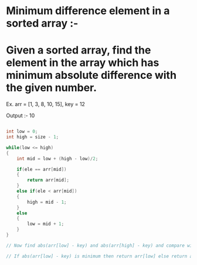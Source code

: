 # Minimum difference element in a sorted array :-

# Given a sorted array, find the element in the array which has minimum absolute difference with the given number. 

Ex. arr = [1, 3, 8, 10, 15], key = 12

Output :- 10

```cpp

int low = 0;
int high = size - 1;

while(low <= high)
{
    int mid = low + (high - low)/2;

    if(ele == arr[mid])
    {
        return arr[mid];
    }
    else if(ele < arr[mid])
    {
        high = mid - 1;
    }
    else
    {
        low = mid + 1;
    }
}

// Now find abs(arr[low] - key) and abs(arr[high] - key) and compare with each other. 

// If abs(arr[low] - key) is minimum then return arr[low] else return arr[high].

```